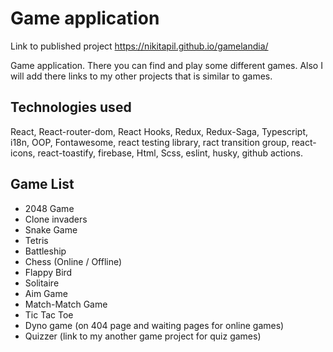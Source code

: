 # Game application

Link to published project https://nikitapil.github.io/gamelandia/  

Game application. There you can find and play some different games. Also I will add there links to my other projects that is similar to games.

## Technologies used

React, React-router-dom, React Hooks, Redux, Redux-Saga, Typescript, i18n, OOP, Fontawesome, react testing library, ract transition group, react-icons, react-toastify, firebase,  Html, Scss, eslint, husky, github actions.

## Game List
* 2048 Game
* Clone invaders
* Snake Game
* Tetris
* Battleship
* Chess (Online / Offline)
* Flappy Bird
* Solitaire
* Aim Game
* Match-Match Game
* Tic Tac Toe
* Dyno game (on 404 page and waiting pages for online games)
* Quizzer (link to my another game project for quiz games)
